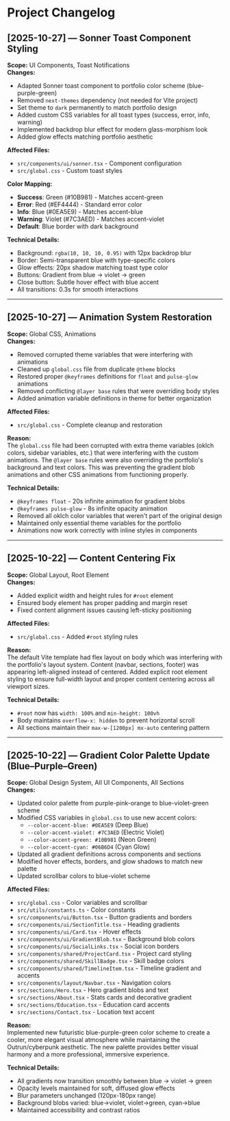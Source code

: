 # Project Changelog

## [2025-10-27] — Sonner Toast Component Styling

**Scope:** UI Components, Toast Notifications  
**Changes:**

- Adapted Sonner toast component to portfolio color scheme (blue-purple-green)
- Removed `next-themes` dependency (not needed for Vite project)
- Set theme to `dark` permanently to match portfolio design
- Added custom CSS variables for all toast types (success, error, info, warning)
- Implemented backdrop blur effect for modern glass-morphism look
- Added glow effects matching portfolio aesthetic

**Affected Files:**

- `src/components/ui/sonner.tsx` - Component configuration
- `src/global.css` - Custom toast styles

**Color Mapping:**

- **Success**: Green (#10B981) - Matches accent-green
- **Error**: Red (#EF4444) - Standard error color
- **Info**: Blue (#0EA5E9) - Matches accent-blue
- **Warning**: Violet (#7C3AED) - Matches accent-violet
- **Default**: Blue border with dark background

**Technical Details:**

- Background: `rgba(10, 10, 10, 0.95)` with 12px backdrop blur
- Border: Semi-transparent blue with type-specific colors
- Glow effects: 20px shadow matching toast type color
- Buttons: Gradient from blue → violet → green
- Close button: Subtle hover effect with blue accent
- All transitions: 0.3s for smooth interactions

---

## [2025-10-27] — Animation System Restoration

**Scope:** Global CSS, Animations  
**Changes:**

- Removed corrupted theme variables that were interfering with animations
- Cleaned up `global.css` file from duplicate `@theme` blocks
- Restored proper `@keyframes` definitions for `float` and `pulse-glow` animations
- Removed conflicting `@layer base` rules that were overriding body styles
- Added animation variable definitions in theme for better organization

**Affected Files:**

- `src/global.css` - Complete cleanup and restoration

**Reason:**  
The `global.css` file had been corrupted with extra theme variables (oklch colors, sidebar variables, etc.) that were interfering with the custom animations. The `@layer base` rules were also overriding the portfolio's background and text colors. This was preventing the gradient blob animations and other CSS animations from functioning properly.

**Technical Details:**

- `@keyframes float` - 20s infinite animation for gradient blobs
- `@keyframes pulse-glow` - 8s infinite opacity animation
- Removed all oklch color variables that weren't part of the original design
- Maintained only essential theme variables for the portfolio
- Animations now work correctly with inline styles in components

---

## [2025-10-22] — Content Centering Fix

**Scope:** Global Layout, Root Element  
**Changes:**

- Added explicit width and height rules for `#root` element
- Ensured body element has proper padding and margin reset
- Fixed content alignment issues causing left-sticky positioning

**Affected Files:**

- `src/global.css` - Added `#root` styling rules

**Reason:**  
The default Vite template had flex layout on body which was interfering with the portfolio's layout system. Content (navbar, sections, footer) was appearing left-aligned instead of centered. Added explicit root element styling to ensure full-width layout and proper content centering across all viewport sizes.

**Technical Details:**

- `#root` now has `width: 100%` and `min-height: 100vh`
- Body maintains `overflow-x: hidden` to prevent horizontal scroll
- All sections maintain their `max-w-[1200px] mx-auto` centering pattern

---

## [2025-10-22] — Gradient Color Palette Update (Blue–Purple–Green)

**Scope:** Global Design System, All UI Components, All Sections  
**Changes:**

- Updated color palette from purple-pink-orange to blue-violet-green scheme
- Modified CSS variables in `global.css` to use new accent colors:
  - `--color-accent-blue: #0EA5E9` (Deep Blue)
  - `--color-accent-violet: #7C3AED` (Electric Violet)
  - `--color-accent-green: #10B981` (Neon Green)
  - `--color-accent-cyan: #06B6D4` (Cyan Glow)
- Updated all gradient definitions across components and sections
- Modified hover effects, borders, and glow shadows to match new palette
- Updated scrollbar colors to blue-violet scheme

**Affected Files:**

- `src/global.css` - Color variables and scrollbar
- `src/utils/constants.ts` - Color constants
- `src/components/ui/Button.tsx` - Button gradients and borders
- `src/components/ui/SectionTitle.tsx` - Heading gradients
- `src/components/ui/Card.tsx` - Hover effects
- `src/components/ui/GradientBlob.tsx` - Background blob colors
- `src/components/ui/SocialLinks.tsx` - Social icon borders
- `src/components/shared/ProjectCard.tsx` - Project card styling
- `src/components/shared/SkillBadge.tsx` - Skill badge colors
- `src/components/shared/TimelineItem.tsx` - Timeline gradient and accents
- `src/components/layout/Navbar.tsx` - Navigation colors
- `src/sections/Hero.tsx` - Hero gradient blobs and text
- `src/sections/About.tsx` - Stats cards and decorative gradient
- `src/sections/Education.tsx` - Education card accents
- `src/sections/Contact.tsx` - Location text accent

**Reason:**  
Implemented new futuristic blue-purple-green color scheme to create a cooler, more elegant visual atmosphere while maintaining the Outrun/cyberpunk aesthetic. The new palette provides better visual harmony and a more professional, immersive experience.

**Technical Details:**

- All gradients now transition smoothly between blue → violet → green
- Opacity levels maintained for soft, diffused glow effects
- Blur parameters unchanged (120px-180px range)
- Background blobs varied: blue→violet, violet→green, cyan→blue
- Maintained accessibility and contrast ratios

